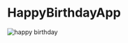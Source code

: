 # HappyBirthdayApp
<img src="https://drive.google.com/uc?export=view&id=1akRpc9zj4765Bznp8e2dtmQQYlRYcGkT" alt ="happy birthday"><img>
